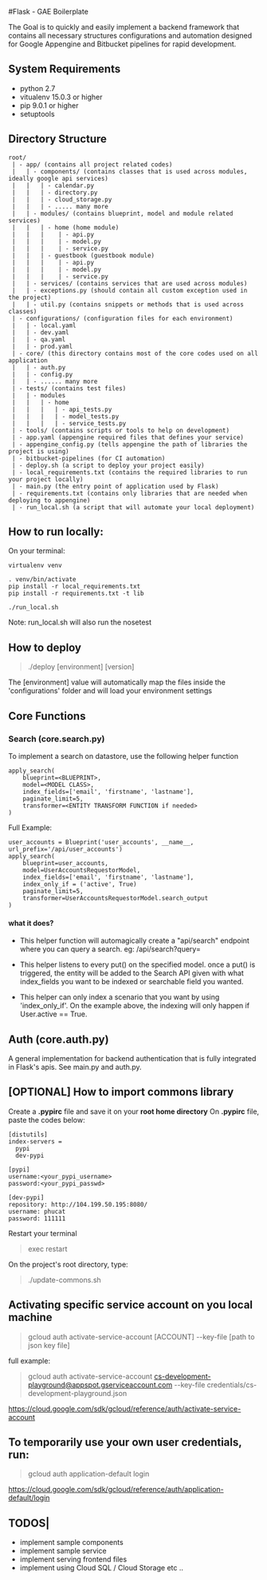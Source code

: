 #Flask - GAE Boilerplate

The Goal is to quickly and easily implement a backend framework that contains all necessary structures configurations and automation designed for Google Appengine and Bitbucket pipelines for rapid development.

## System Requirements
- python 2.7
- vitualenv 15.0.3 or higher
- pip 9.0.1 or higher
- setuptools

## Directory Structure
```
root/
 | - app/ (contains all project related codes)
 |   | - components/ (contains classes that is used across modules, ideally google api services)
 |   |   | - calendar.py
 |   |   | - directory.py
 |   |   | - cloud_storage.py
 |   |   | - ..... many more 
 |   | - modules/ (contains blueprint, model and module related services)
 |   |   | - home (home module)
 |   |   |    | - api.py
 |   |   |    | - model.py
 |   |   |    | - service.py 
 |   |   | - guestbook (guestbook module)
 |   |   |    | - api.py
 |   |   |    | - model.py
 |   |   |    | - service.py 
 |   | - services/ (contains services that are used across modules)
 |   | - exceptions.py (should contain all custom exception used in the project)
 |   | - util.py (contains snippets or methods that is used across classes)
 | - configurations/ (configuration files for each environment)
 |   | - local.yaml
 |   | - dev.yaml
 |   | - qa.yaml
 |   | - prod.yaml
 | - core/ (this directory contains most of the core codes used on all application
 |   | - auth.py
 |   | - config.py
 |   | - ...... many more
 | - tests/ (contains test files)
 |   | - modules
 |   |   | - home
 |   |   |   | - api_tests.py
 |   |   |   | - model_tests.py
 |   |   |   | - service_tests.py 
 | - tools/ (contains scripts or tools to help on development)
 | - app.yaml (appengine required files that defines your service)
 | - appengine_config.py (tells appengine the path of libraries the project is using)
 | - bitbucket-pipelines (for CI automation)
 | - deploy.sh (a script to deploy your project easily)
 | - local_requirements.txt (contains the required libraries to run your project locally)
 | - main.py (the entry point of application used by Flask)
 | - requirements.txt (contains only libraries that are needed when deploying to appengine)
 | - run_local.sh (a script that will automate your local deployment)
```


## How to run locally:
On your terminal:
```
virtualenv venv

. venv/bin/activate
pip install -r local_requirements.txt
pip install -r requirements.txt -t lib

./run_local.sh
```
Note: run_local.sh will also run the nosetest
## How to deploy
> ./deploy [environment] [version]

The [environment] value will automatically map the files inside the 'configurations' folder and will load your environment settings
## Core Functions
### Search (core.search.py)
To implement a search on datastore, use the following helper function
```
apply_search(
    blueprint=<BLUEPRINT>,
    model=<MODEL CLASS>,
    index_fields=['email', 'firstname', 'lastname'],
    paginate_limit=5,
    transformer=<ENTITY TRANSFORM FUNCTION if needed>
)

```
Full Example: 
```
user_accounts = Blueprint('user_accounts', __name__, url_prefix='/api/user_accounts')
apply_search(
    blueprint=user_accounts,
    model=UserAccountsRequestorModel,
    index_fields=['email', 'firstname', 'lastname'],
    index_only_if = ('active', True)
    paginate_limit=5,
    transformer=UserAccountsRequestorModel.search_output
)
```
#### what it does?
- This helper function will automagically create a "api/search" endpoint where you can query a search. eg: 
/api/search?query=<Search string>

- This helper listens to every put() on the specified model. once a put() is triggered, the entity will be added to the Search API given with what index_fields you want to be indexed or searchable field you wanted.
- This helper can only index a scenario that you want by using 'index_only_if'. On the example above, the indexing will only happen if User.active  == True.

## Auth (core.auth.py)
A general implementation for backend authentication that is fully integrated in Flask's apis.
See main.py and auth.py.


## [OPTIONAL] How to import commons library

Create a **.pypirc** file and save it on your **root home directory**
On **.pypirc** file, paste the codes below:
```
[distutils]
index-servers =
  pypi
  dev-pypi

[pypi]
username:<your_pypi_username>
password:<your_pypi_passwd>

[dev-pypi]
repository: http://104.199.50.195:8080/
username: phucat
password: 111111
```

Restart your terminal
> exec restart

On the project's root directory, type:
> ./update-commons.sh

## Activating specific service account on you local machine
> gcloud auth activate-service-account [ACCOUNT] --key-file [path to json key file]

full example:
> gcloud auth activate-service-account cs-development-playground@appspot.gserviceaccount.com --key-file credentials/cs-development-playground.json

https://cloud.google.com/sdk/gcloud/reference/auth/activate-service-account

## To temporarily use your own user credentials, run:
> gcloud auth application-default login

https://cloud.google.com/sdk/gcloud/reference/auth/application-default/login

## TODOS|
- implement sample components
- implement sample service
- implement serving frontend files
- implement using Cloud SQL / Cloud Storage etc ..